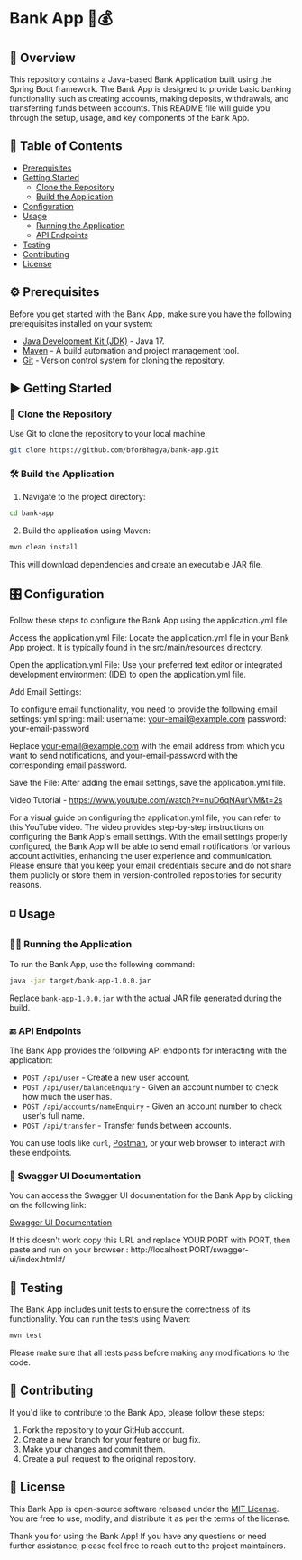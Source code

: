 # Bank App 🏦💰

## 📒 Overview

This repository contains a Java-based Bank Application built using the Spring Boot framework. 
The Bank App is designed to provide basic banking functionality such as creating accounts, making deposits, withdrawals, and transferring funds between accounts. 
This README file will guide you through the setup, usage, and key components of the Bank App.

## 📒 Table of Contents

- [Prerequisites](#prerequisites)
- [Getting Started](#getting-started)
  - [Clone the Repository](#clone-the-repository)
  - [Build the Application](#build-the-application)
- [Configuration](#configuration)
- [Usage](#usage)
  - [Running the Application](#running-the-application)
  - [API Endpoints](#api-endpoints)
- [Testing](#testing)
- [Contributing](#contributing)
- [License](#license)

## ⚙️ Prerequisites

Before you get started with the Bank App, make sure you have the following prerequisites installed on your system:

- [Java Development Kit (JDK)](https://www.oracle.com/java/technologies/javase-downloads.html) - Java 17.
- [Maven](https://maven.apache.org/download.cgi) - A build automation and project management tool.
- [Git](https://git-scm.com/downloads) - Version control system for cloning the repository.

## ▶️ Getting Started

### 💽 Clone the Repository

Use Git to clone the repository to your local machine:

```bash
git clone https://github.com/bforBhagya/bank-app.git
```

### 🛠️ Build the Application

1. Navigate to the project directory:

```bash
cd bank-app
```

2. Build the application using Maven:

```bash
mvn clean install
```

This will download dependencies and create an executable JAR file.

## 🎛️ Configuration
Follow these steps to configure the Bank App using the application.yml file:

  Access the application.yml File: Locate the application.yml file in your Bank App project. It is typically found in the src/main/resources directory.

  Open the application.yml File: Use your preferred text editor or integrated development environment (IDE) to open the application.yml file.

  Add Email Settings:

  To configure email functionality, you need to provide the following email settings:
    yml
    spring:
      mail:
        username: your-email@example.com
        password: your-email-password

  Replace your-email@example.com with the email address from which you want to send notifications, and your-email-password with the corresponding email password.

  Save the File: After adding the email settings, save the application.yml file.

Video Tutorial - https://www.youtube.com/watch?v=nuD6qNAurVM&t=2s

For a visual guide on configuring the application.yml file, you can refer to this YouTube video. The video provides step-by-step instructions on configuring the Bank App's email settings.
With the email settings properly configured, the Bank App will be able to send email notifications for various account activities, enhancing the user experience and communication.
Please ensure that you keep your email credentials secure and do not share them publicly or store them in version-controlled repositories for security reasons.

## ◽ Usage

### 🧑‍💻 Running the Application

To run the Bank App, use the following command:

```bash
java -jar target/bank-app-1.0.0.jar
```

Replace `bank-app-1.0.0.jar` with the actual JAR file generated during the build.

### 🔚 API Endpoints

The Bank App provides the following API endpoints for interacting with the application:

- `POST /api/user` - Create a new user account.
- `POST /api/user/balanceEnquiry` - Given an account number to check how much the user has.
- `POST /api/accounts/nameEnquiry` - Given an account number to check user's full name.
- `POST /api/transfer` - Transfer funds between accounts.

You can use tools like `curl`, [Postman](https://www.postman.com/), or your web browser to interact with these endpoints.

### 📖 Swagger UI Documentation

You can access the Swagger UI documentation for the Bank App by clicking on the following link:

[Swagger UI Documentation](http://localhost:8080/swagger-ui/index.html#/)

If this doesn't work copy this URL and replace YOUR PORT with PORT, then paste and run on your browser : http://localhost:PORT/swagger-ui/index.html#/

## 💯 Testing

The Bank App includes unit tests to ensure the correctness of its functionality. You can run the tests using Maven:

```bash
mvn test
```

Please make sure that all tests pass before making any modifications to the code.

## 🤝 Contributing

If you'd like to contribute to the Bank App, please follow these steps:

1. Fork the repository to your GitHub account.
2. Create a new branch for your feature or bug fix.
3. Make your changes and commit them.
4. Create a pull request to the original repository.

## 🪪 License

This Bank App is open-source software released under the [MIT License](LICENSE). You are free to use, modify, and distribute it as per the terms of the license.

Thank you for using the Bank App! If you have any questions or need further assistance, please feel free to reach out to the project maintainers.
